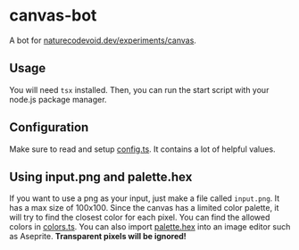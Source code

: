# canvas-bot

A bot for [naturecodevoid.dev/experiments/canvas](https://naturecodevoid.dev/experiments/canvas).

## Usage

You will need `tsx` installed. Then, you can run the start script with your node.js package manager.

## Configuration

Make sure to read and setup [config.ts](./config.ts). It contains a lot of helpful values.

## Using input.png and palette.hex

If you want to use a png as your input, just make a file called `input.png`. It has a max size of 100x100. Since the canvas has a limited color palette, it will try to find the closest color for each
pixel. You can find the allowed colors in [colors.ts](./colors.ts). You can also import [palette.hex](./palette.hex) into an image editor such as Aseprite. **Transparent pixels will be ignored!**
